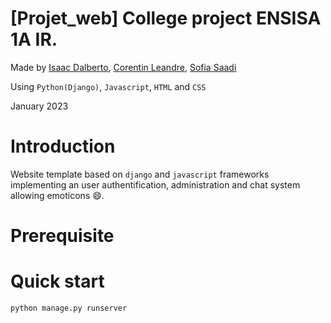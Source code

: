 # [Projet_web] College project ENSISA 1A IR.

Made by [Isaac Dalberto](https://github.com/IDalb), [Corentin Leandre](https://github.com/corentinleandre), [Sofia Saadi](https://github.com/Tartiine)

Using `Python(Django)`, `Javascript`, `HTML` and `CSS`

January 2023

# Introduction

Website template based on `django` and `javascript` frameworks implementing an user authentification, administration and chat system allowing emoticons :smile:. 

# Prerequisite

# Quick start
```
python manage.py runserver
```
